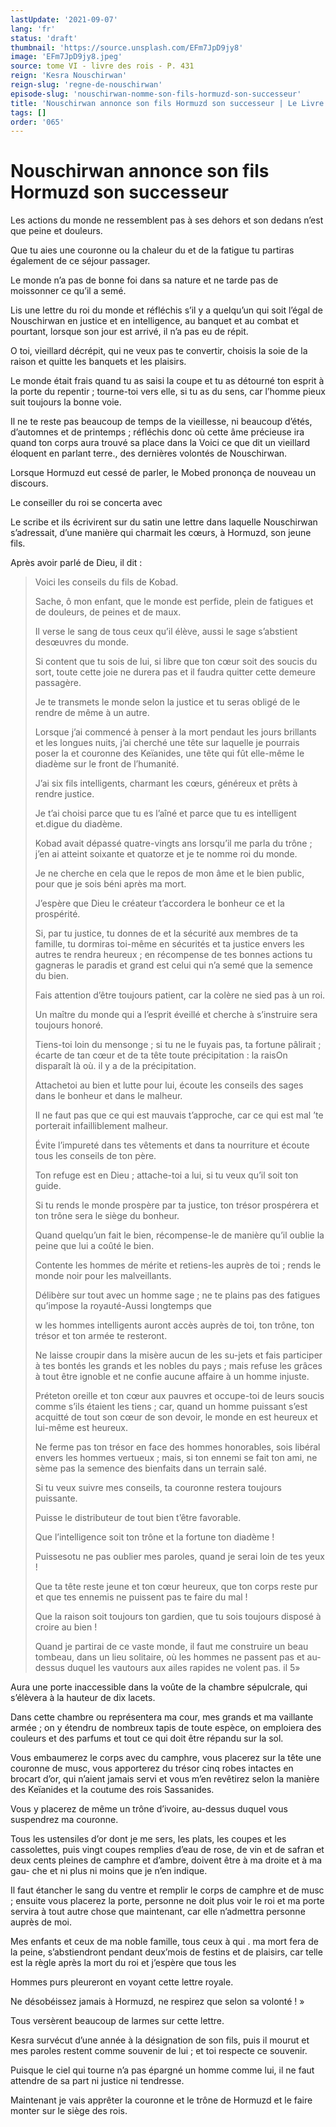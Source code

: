 ```yaml
---
lastUpdate: '2021-09-07'
lang: 'fr'
status: 'draft'
thumbnail: 'https://source.unsplash.com/EFm7JpD9jy8'
image: 'EFm7JpD9jy8.jpeg'
source: tome VI - livre des rois - P. 431
reign: 'Kesra Nouschirwan'
reign-slug: 'regne-de-nouschirwan'
episode-slug: 'nouschirwan-nomme-son-fils-hormuzd-son-successeur'
title: 'Nouschirwan annonce son fils Hormuzd son successeur | Le Livre des Rois | Shâhnâmeh'
tags: []
order: '065'
---
```


<!-- LTeX: language=fr -->

# Nouschirwan annonce son fils Hormuzd son successeur

Les actions du monde ne ressemblent pas à ses dehors et son dedans n’est que peine et douleurs.

Que tu aies une couronne ou la chaleur du et de la fatigue tu partiras également de ce séjour passager.

Le monde n’a pas de bonne foi dans sa nature et ne tarde pas de moissonner ce qu’il a semé.

Lis une lettre du roi du monde et réfléchis s’il y a quelqu’un qui soit l’égal de Nouschirwan en justice et en intelligence, au banquet et au combat et pourtant, lorsque son jour est arrivé, il n’a pas eu de répit.

O toi, vieillard décrépit, qui ne veux pas te convertir, choisis la soie de la raison et quitte les banquets et les plaisirs.

Le monde était frais quand tu as saisi la coupe et tu as détourné ton esprit à la porte du repentir ; tourne-toi vers elle, si tu as du sens, car l’homme pieux suit toujours la bonne voie.

Il ne te reste pas beaucoup de temps de la vieillesse, ni beaucoup d’étés, d’automnes et de printemps ; réfléchis donc où cette âme précieuse ira quand ton corps aura trouvé sa place dans la Voici ce que dit un vieillard éloquent en parlant terre., des dernières volontés de Nouschirwan.

Lorsque Hormuzd eut cessé de parler, le Mobed prononça de nouveau un discours.

Le conseiller du roi se concerta avec

Le scribe et ils écrivirent sur du satin une lettre dans laquelle Nouschirwan s’adressait, d’une manière qui charmait les cœurs, à Hormuzd, son jeune fils.

Après avoir parlé de Dieu, il dit :

> Voici les conseils du fils de Kobad.
>
> Sache, ô mon enfant, que le monde est perfide, plein de fatigues et de douleurs, de peines et de maux.
>
> Il verse le sang de tous ceux qu’il élève, aussi le sage s’abstient desœuvres du monde.
>
> Si content que tu sois de lui, si libre que ton cœur soit des soucis du sort, toute cette joie ne durera pas et il faudra quitter cette demeure passagère.
>
> Je te transmets le monde selon la justice et tu seras obligé de le rendre de même à un autre.
>
> Lorsque j’ai commencé à penser à la mort pendaut les jours brillants et les longues nuits, j’ai cherché une tête sur laquelle je pourrais poser la et couronne des Keïanides, une tête qui fût elle-même le diadème sur le front de l’humanité.
>
> J’ai six fils intelligents, charmant les cœurs, généreux et prêts à rendre justice.
>
> Je t’ai choisi parce que tu es l’aîné et parce que tu es intelligent et.digue du diadème.
>
> Kobad avait dépassé quatre-vingts ans lorsqu’il me parla du trône ; j’en ai atteint soixante et quatorze et je te nomme roi du monde.
>
> Je ne cherche en cela que le repos de mon âme et le bien public, pour que je sois béni après ma mort.
>
> J’espère que Dieu le créateur t’accordera le bonheur ce et la prospérité.
>
> Si, par tu justice, tu donnes de et la sécurité aux membres de ta famille, tu dormiras toi-même en sécurités et ta justice envers les autres te rendra heureux ; en récompense de tes bonnes actions tu gagneras le paradis et grand est celui qui n’a semé que la semence du bien.
>
> Fais attention d’être toujours patient, car la colère ne sied pas à un roi.
>
> Un maître du monde qui a l’esprit éveillé et cherche à s’instruire sera toujours honoré.
>
> Tiens-toi loin du mensonge ; si tu ne le fuyais pas, ta fortune pâlirait ; écarte de tan cœur et de ta tête toute précipitation : la raisOn disparaît là où. il y a de la précipitation.
>
> Attachetoi au bien et lutte pour lui, écoute les conseils des sages dans le bonheur et dans le malheur.
>
> Il ne faut pas que ce qui est mauvais t’approche, car ce qui est mal ’te porterait infailliblement malheur.
>
> Évite l’impureté dans tes vêtements et dans ta nourriture et écoute tous les conseils de ton père.
>
> Ton refuge est en Dieu ; attache-toi a lui, si tu veux qu’il soit ton guide.
>
> Si tu rends le monde prospère par ta justice, ton trésor prospérera et ton trône sera le siège du bonheur.
>
> Quand quelqu’un fait le bien, récompense-le de manière qu’il oublie la peine que lui a coûté le bien.
>
> Contente les hommes de mérite et retiens-les auprès de toi ; rends le monde noir pour les malveillants.
>
> Délibère sur tout avec un homme sage ; ne te plains pas des fatigues qu’impose la royauté-Aussi longtemps que
>
> w les hommes intelligents auront accès auprès de toi, ton trône, ton trésor et ton armée te resteront.
>
> Ne laisse croupir dans la misère aucun de les su-jets et fais participer à tes bontés les grands et les nobles du pays ; mais refuse les grâces à tout être ignoble et ne confie aucune affaire à un homme injuste.
>
> Préteton oreille et ton cœur aux pauvres et occupe-toi de leurs soucis comme s’ils étaient les tiens ; car, quand un homme puissant s’est acquitté de tout son cœur de son devoir, le monde en est heureux et lui-même est heureux.
>
> Ne ferme pas ton trésor en face des hommes honorables, sois libéral envers les hommes vertueux ; mais, si ton ennemi se fait ton ami, ne sème pas la semence des bienfaits dans un terrain salé.
>
> Si tu veux suivre mes conseils, ta couronne restera toujours puissante.
>
> Puisse le distributeur de tout bien t’être favorable.
>
> Que l’intelligence soit ton trône et la fortune ton diadème !
>
> Puissesotu ne pas oublier mes paroles, quand je serai loin de tes yeux !
>
> Que ta tête reste jeune et ton cœur heureux, que ton corps reste pur et que tes ennemis ne puissent pas te faire du mal !
>
> Que la raison soit toujours ton gardien, que tu sois toujours disposé à croire au bien !
>
> Quand je partirai de ce vaste monde, il faut me construire un beau tombeau, dans un lieu solitaire, où les hommes ne passent pas et au-dessus duquel les vautours aux ailes rapides ne volent pas. il 5»

Aura une porte inaccessible dans la voûte de la chambre sépulcrale, qui s’élèvera à la hauteur de dix lacets.

Dans cette chambre ou représentera ma cour, mes grands et ma vaillante armée ; on y étendru de nombreux tapis de toute espèce, on emploiera des couleurs et des parfums et tout ce qui doit être répandu sur la sol.

Vous embaumerez le corps avec du camphre, vous placerez sur la tête une couronne de musc, vous apporterez du trésor cinq robes intactes en brocart d’or, qui n’aient jamais servi et vous m’en revêtirez selon la manière des Keïanides et la coutume des rois Sassanides.

Vous y placerez de même un trône d’ivoire, au-dessus duquel vous suspendrez ma couronne.

Tous les ustensiles d’or dont je me sers, les plats, les coupes et les cassolettes, puis vingt coupes remplies d’eau de rose, de vin et de safran et deux cents pleines de camphre et d’ambre, doivent être à ma droite et à ma gau-
che et ni plus ni moins que je n’en indique.

Il faut étancher le sang du ventre et remplir le corps de camphre et de musc ; ensuite vous placerez la porte, personne ne doit plus voir le roi et ma porte servira à tout autre chose que maintenant, car elle n’admettra personne auprès de moi.

Mes enfants et ceux de ma noble famille, tous ceux à qui . ma mort fera de la peine, s’abstiendront pendant deux’mois de festins et de plaisirs, car telle est la règle après la mort du roi et j’espère que tous les

Hommes purs pleureront en voyant cette lettre royale.

Ne désobéissez jamais à Hormuzd, ne respirez que selon sa volonté ! »

Tous versèrent beaucoup de larmes sur cette lettre.

Kesra survécut d’une année à la désignation de son fils, puis il mourut et mes paroles restent comme souvenir de lui ; et toi respecte ce souvenir.

Puisque le ciel qui tourne n’a pas épargné un homme comme lui, il ne faut attendre de sa part ni justice ni tendresse.

Maintenant je vais apprêter la couronne et le trône de Hormuzd et le faire monter sur le siège des rois.
